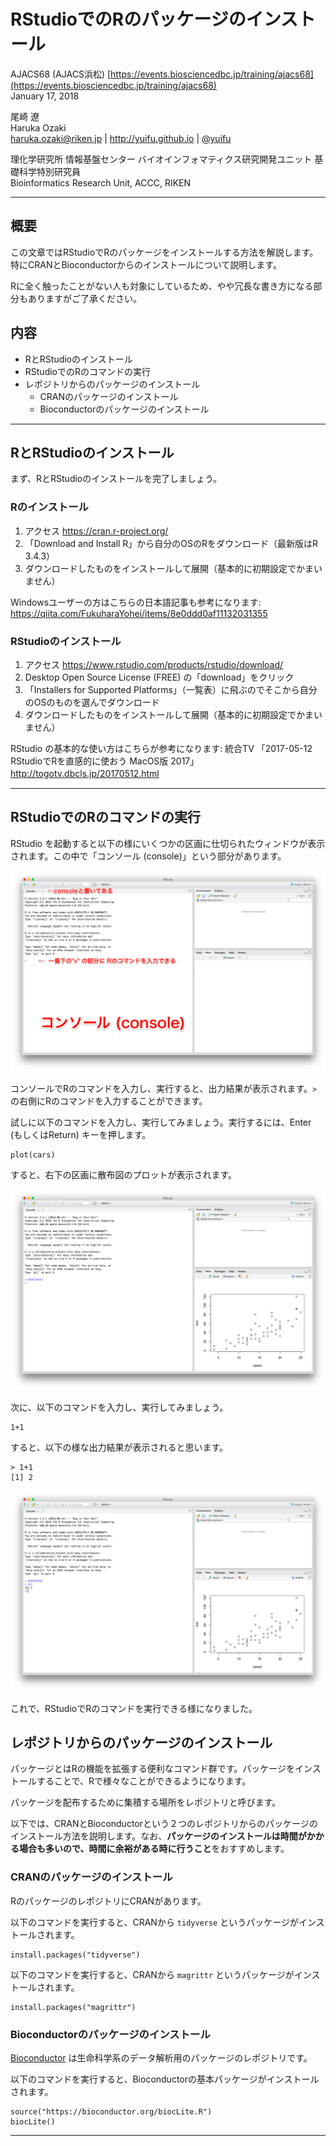# RStudioでのRのパッケージのインストール

AJACS68 (AJACS浜松) [https://events.biosciencedbc.jp/training/ajacs68](https://events.biosciencedbc.jp/training/ajacs68)  
January 17, 2018

尾崎 遼  
Haruka Ozaki  
haruka.ozaki@riken.jp | http://yuifu.github.io | [@yuifu](https://twitter.com/yuifu)

理化学研究所 情報基盤センター バイオインフォマティクス研究開発ユニット 基礎科学特別研究員  
Bioinformatics Research Unit, ACCC, RIKEN


----

## 概要

この文章ではRStudioでRのパッケージをインストールする方法を解説します。特にCRANとBioconductorからのインストールについて説明します。

Rに全く触ったことがない人も対象にしているため、やや冗長な書き方になる部分もありますがご了承ください。

## 内容

- RとRStudioのインストール
- RStudioでのRのコマンドの実行
- レポジトリからのパッケージのインストール
  - CRANのパッケージのインストール
  - Bioconductorのパッケージのインストール

---


## RとRStudioのインストール

まず、RとRStudioのインストールを完了しましょう。

### Rのインストール

1. アクセス https://cran.r-project.org/
2. 「Download and Install R」から自分のOSのRをダウンロード（最新版はR 3.4.3）
3. ダウンロードしたものをインストールして展開（基本的に初期設定でかまいません）

Windowsユーザーの方はこちらの日本語記事も参考になります: https://qiita.com/FukuharaYohei/items/8e0ddd0af11132031355

### RStudioのインストール

1. アクセス https://www.rstudio.com/products/rstudio/download/
2. Desktop Open Source License (FREE) の「download」をクリック
3. 「Installers for Supported Platforms」（一覧表）に飛ぶのでそこから自分のOSのものを選んでダウンロード
4. ダウンロードしたものをインストールして展開（基本的に初期設定でかまいません）

RStudio の基本的な使い方はこちらが参考になります: 統合TV 「2017-05-12 RStudioでRを直感的に使おう MacOS版 2017」　http://togotv.dbcls.jp/20170512.html
　　　　　　　　　　


----

## RStudioでのRのコマンドの実行

RStudio を起動すると以下の様にいくつかの区画に仕切られたウィンドウが表示されます。この中で「コンソール (console)」という部分があります。

![](assets/Tutorial_install_R_packages-8fc96.png)


コンソールでRのコマンドを入力し、実行すると、出力結果が表示されます。`>` の右側にRのコマンドを入力することができます。

試しに以下のコマンドを入力し、実行してみましょう。実行するには、Enter (もしくはReturn) キーを押します。

```
plot(cars)
```

すると、右下の区画に散布図のプロットが表示されます。

![](assets/Tutorial_install_R_packages-ac2f9.png)

次に、以下のコマンドを入力し、実行してみましょう。

```
1+1
```

すると、以下の様な出力結果が表示されると思います。

```
> 1+1
[1] 2
```

![](assets/Tutorial_install_R_packages-c8c58.png)

これで、RStudioでRのコマンドを実行できる様になりました。


## レポジトリからのパッケージのインストール

パッケージとはRの機能を拡張する便利なコマンド群です。パッケージをインストールすることで、Rで様々なことができるようになります。

パッケージを配布するために集積する場所をレポジトリと呼びます。

以下では、CRANとBioconductorという２つのレポジトリからのパッケージのインストール方法を説明します。なお、**パッケージのインストールは時間がかかる場合も多いので、時間に余裕がある時に行うこと**をおすすめします。


### CRANのパッケージのインストール
RのパッケージのレポジトリにCRANがあります。

以下のコマンドを実行すると、CRANから `tidyverse` というパッケージがインストールされます。

```
install.packages("tidyverse")
```

以下のコマンドを実行すると、CRANから `magrittr` というパッケージがインストールされます。

```
install.packages("magrittr")
```

### Bioconductorのパッケージのインストール

[Bioconductor](https://bioconductor.org/) は生命科学系のデータ解析用のパッケージのレポジトリです。

以下のコマンドを実行すると、Bioconductorの基本パッケージがインストールされます。


```
source("https://bioconductor.org/biocLite.R")
biocLite()
```


----
